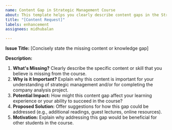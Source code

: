 ```yaml
---
name: Content Gap in Strategic Management Course
about: This template helps you clearly describe content gaps in the Strategic Management course and suggest ways to address them.
title: "[Content Request]"
labels: enhancement
assignees: midhubalan

---
```


**Issue Title:**  [Concisely state the missing content or knowledge gap]

**Description:**

1. **What's Missing?**  Clearly describe the specific content or skill that you believe is missing from the course.
2. **Why is it Important?** Explain why this content is important for your understanding of strategic management and/or for completing the company analysis project.
3. **Potential Impact:** How might this content gap affect your learning experience or your ability to succeed in the course?
4. **Proposed Solution:**  Offer suggestions for how this gap could be addressed (e.g., additional readings, guest lectures, online resources).
5. **Motivation:**  Explain why addressing this gap would be beneficial for other students in the course.
